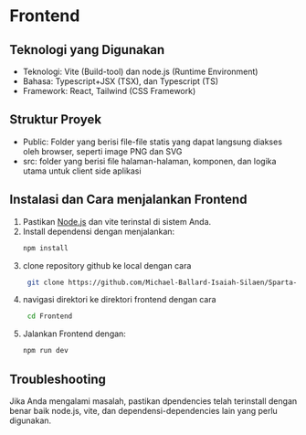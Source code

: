 # Frontend

## Teknologi yang Digunakan

- Teknologi: Vite (Build-tool) dan node.js (Runtime Environment)
- Bahasa: Typescript+JSX (TSX), dan Typescript (TS)
- Framework: React, Tailwind (CSS Framework)

## Struktur Proyek

- Public: Folder yang berisi file-file statis yang dapat langsung diakses oleh browser, seperti image PNG dan SVG
- src: folder yang berisi file halaman-halaman, komponen, dan logika utama untuk client side aplikasi

## Instalasi dan Cara menjalankan Frontend

1. Pastikan [Node.js](https://nodejs.org/) dan vite terinstal di sistem Anda.
2. Install dependensi dengan menjalankan:
    ```bash
    npm install
3. clone repository github ke local dengan cara
   ```bash
    git clone https://github.com/Michael-Ballard-Isaiah-Silaen/Sparta-Milestone-Project.git
5. navigasi direktori ke direktori frontend dengan cara
   ```bash
    cd Frontend 
3. Jalankan Frontend dengan:
    ```bash
    npm run dev

## Troubleshooting
Jika Anda mengalami masalah, pastikan dpendencies telah terinstall dengan benar baik node.js, vite, dan dependensi-dependencies lain yang perlu digunakan.

